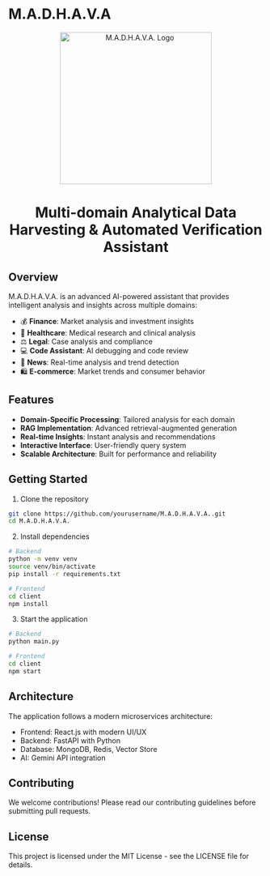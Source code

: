 # M.A.D.H.A.V.A

<div align="center">
  <img src="client/src/logo.png" alt="M.A.D.H.A.V.A. Logo" width="300" />
  <h1>Multi-domain Analytical Data Harvesting & Automated Verification Assistant</h1>
</div>

## Overview

M.A.D.H.A.V.A. is an advanced AI-powered assistant that provides intelligent analysis and insights across multiple domains:

- 💰 **Finance**: Market analysis and investment insights
- 🏥 **Healthcare**: Medical research and clinical analysis
- ⚖️ **Legal**: Case analysis and compliance
- 💻 **Code Assistant**: AI debugging and code review
- 📰 **News**: Real-time analysis and trend detection
- 🛍️ **E-commerce**: Market trends and consumer behavior

## Features

- **Domain-Specific Processing**: Tailored analysis for each domain
- **RAG Implementation**: Advanced retrieval-augmented generation
- **Real-time Insights**: Instant analysis and recommendations
- **Interactive Interface**: User-friendly query system
- **Scalable Architecture**: Built for performance and reliability

## Getting Started

1. Clone the repository

```bash
git clone https://github.com/yourusername/M.A.D.H.A.V.A..git
cd M.A.D.H.A.V.A.
```

2. Install dependencies

```bash
# Backend
python -m venv venv
source venv/bin/activate
pip install -r requirements.txt

# Frontend
cd client
npm install
```

3. Start the application

```bash
# Backend
python main.py

# Frontend
cd client
npm start
```

## Architecture

The application follows a modern microservices architecture:

- Frontend: React.js with modern UI/UX
- Backend: FastAPI with Python
- Database: MongoDB, Redis, Vector Store
- AI: Gemini API integration

## Contributing

We welcome contributions! Please read our contributing guidelines before submitting pull requests.

## License

This project is licensed under the MIT License - see the LICENSE file for details.
